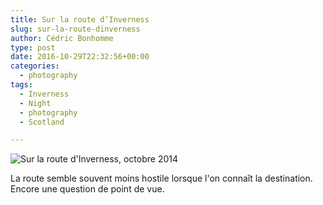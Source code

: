 ```yaml
---
title: Sur la route d’Inverness
slug: sur-la-route-dinverness
author: Cédric Bonhomme
type: post
date: 2016-10-29T22:32:56+00:00
categories:
  - photography
tags:
  - Inverness
  - Night
  - photography
  - Scotland

---
```

![Sur la route d'Inverness, octobre 2014](/images/blog/2016/10/20141019T182935.jpg)

La route semble souvent moins hostile lorsque l'on connaît la destination.
Encore une question de point de vue.
